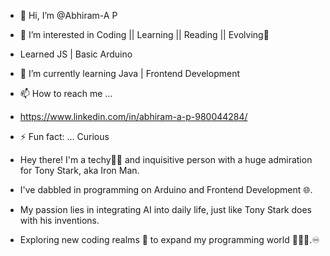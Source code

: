 - 👋 Hi, I’m @Abhiram-A P
- 👀 I’m interested in Coding || Learning || Reading || Evolving🧬
- Learned JS | Basic Arduino 
- 🌱 I’m currently learning Java | Frontend Development
- 📫 How to reach me ...
- https://www.linkedin.com/in/abhiram-a-p-980044284/
- ⚡ Fun fact: ... Curious

- Hey there! I'm a techy👨‍💻 and inquisitive person with a huge admiration for Tony Stark, aka Iron Man.
- I've dabbled in programming on Arduino and Frontend Development 🌐.
- My passion lies in integrating AI into daily life, just like Tony Stark does with his inventions.
- Exploring new coding realms 🌌 to expand my programming world 👨🏻‍💻.♾️

